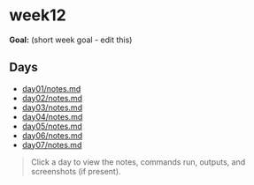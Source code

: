 ﻿# week12

**Goal:** (short week goal - edit this)

## Days
- [day01/notes.md](week12/day01/notes.md)
- [day02/notes.md](week12/day02/notes.md)
- [day03/notes.md](week12/day03/notes.md)
- [day04/notes.md](week12/day04/notes.md)
- [day05/notes.md](week12/day05/notes.md)
- [day06/notes.md](week12/day06/notes.md)
- [day07/notes.md](week12/day07/notes.md)

> Click a day to view the notes, commands run, outputs, and screenshots (if present).
